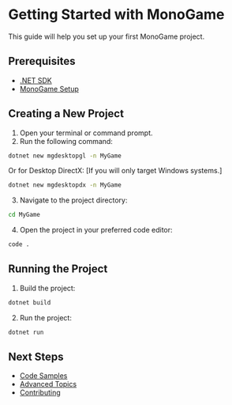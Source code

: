 # Getting Started with MonoGame

This guide will help you set up your first MonoGame project.

## Prerequisites

- [.NET SDK](https://dotnet.microsoft.com/download)
- [MonoGame Setup](https://docs.monogame.net/articles/getting_started/index.html)

## Creating a New Project

1. Open your terminal or command prompt.
2. Run the following command:
```bash
dotnet new mgdesktopgl -n MyGame
```

Or for Desktop DirectX: [If you will only target Windows systems.]

```bash
dotnet new mgdesktopdx -n MyGame
```

3. Navigate to the project directory:
```bash
cd MyGame
```

4. Open the project in your preferred code editor:
```bash
code .
```

## Running the Project

1. Build the project:
```bash
dotnet build
```

2. Run the project:
```bash
dotnet run
```

## Next Steps

- [Code Samples](code_samples.md)
- [Advanced Topics](advanced_topics.md)
- [Contributing](CONTRIBUTING.md)